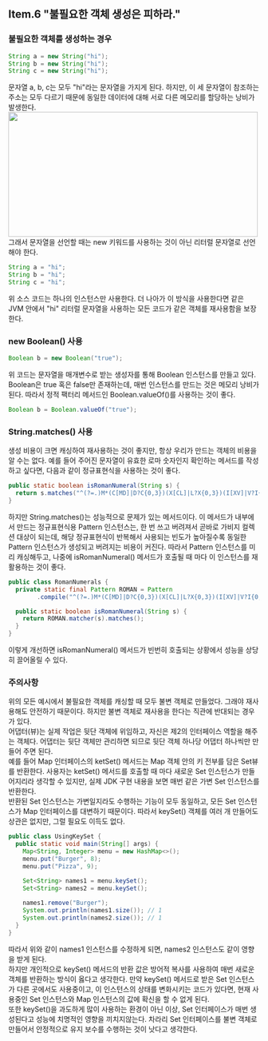 ## Item.6 "불필요한 객체 생성은 피하라."
### 불필요한 객체를 생성하는 경우
```java
String a = new String("hi");
String b = new String("hi");
String c = new String("hi");
```
문자열 a, b, c는 모두 "hi"라는 문자열을 가지게 된다. 하지만, 이 세 문자열이 참조하는 주소는 모두 다르기 때문에 
동일한 데이터에 대해 서로 다른 메모리를 할당하는 낭비가 발생한다. <br>
<img src="https://github.com/user-attachments/assets/8d3d7d27-8ea8-422f-ae2c-b7168f66ead7" width="500" height="250">
<br>
그래서 문자열을 선언할 때는 new 키워드를 사용하는 것이 아닌 리터럴 문자열로 선언해야 한다. 
<br>
```java
String a = "hi";
String b = "hi";
String c = "hi";
```
위 소스 코드는 하나의 인스턴스만 사용한다. 더 나아가 이 방식을 사용한다면 같은 JVM 안에서 "hi" 리터럴 문자열을 사용하는 모든 코드가
같은 객체를 재사용함을 보장한다.

### new Boolean() 사용
```java
Boolean b = new Boolean("true");
```
위 코드는 문자열을 매개변수로 받는 생성자를 통해 Boolean 인스턴스를 만들고 있다. Boolean은 true 혹은 false만 존재하는데,
매번 인스턴스를 만드는 것은 메모리 낭비가 된다. 따라서 정적 팩터리 메서드인 Boolean.valueOf()를 사용하는 것이 좋다. 
```java
Boolean b = Boolean.valueOf("true");
```

### String.matches() 사용
생성 비용이 크면 캐싱하여 재사용하는 것이 좋지만, 항상 우리가 만드는 객체의 비용을 알 수는 없다. 
예를 들어 주어진 문자열이 유효한 로마 숫자인지 확인하는 메서드를 작성하고 싶다면, 다음과 같이 정규표현식을 사용하는 것이 좋다.
```java
public static boolean isRomanNumeral(String s) {
  return s.matches("^(?=.)M*(C[MD]|D?C{0,3})(X[CL]|L?X{0,3})(I[XV]|V?I{0,3})$");
}
```
하지만 String.matches()는 성능적으로 문제가 있는 메서드이다. 이 메서드가 내부에서 만드는 정규표현식용 Pattern 인스턴스는,
한 번 쓰고 버려져서 곧바로 가비지 컬렉션 대상이 되는데, 해당 정규표현식이 반복해서 사용되는 빈도가 높아질수록 동일한 Pattern 인스턴스가
생성되고 버려지는 비용이 커진다. 따라서 Pattern 인스턴스를 미리 캐싱해두고, 나중에 isRomanNumeral() 메서드가 호출될 때 마다
이 인스턴스를 재활용하는 것이 좋다.
```java
public class RomanNumerals {
  private static final Pattern ROMAN = Pattern
		.compile("^(?=.)M*(C[MD]|D?C{0,3})(X[CL]|L?X{0,3})(I[XV]|V?I{0,3})$");

  public static boolean isRomanNumeral(String s) {
    return ROMAN.matcher(s).matches();
  }
}
```
이렇게 개선하면 isRomanNumeral() 메서드가 빈번히 호출되는 상황에서 성능을 상당히 끌어올릴 수 있다.

### 주의사항
위의 모든 예시에서 불필요한 객체를 캐싱할 때 모두 불변 객체로 만들었다. 그래야 재사용해도 안전하기 때문이다.
하지만 불변 객체로 재사용을 한다는 직관에 반대되는 경우가 있다. <br>
어댑터(뷰)는 실제 작업은 뒷단 객체에 위임하고, 자신은 제2의 인터페이스 역할을 해주는 객체다. 어댑터는 뒷단 객체만 관리하면 되므로
뒷단 객체 하나당 어댑터 하나씩만 만들어 주면 된다. <br>
예를 들어 Map 인터페이스의 ketSet() 메서드는 Map 객체 안의 키 전부를 담은 Set뷰를 반환한다.
사용자는 ketSet() 메서드를 호출할 때 마다 새로운 Set 인스턴스가 만들어지리라 생각할 수 있지만, 실제 JDK 구현 내용을 보면
매번 같은 가변 Set 인스턴스를 반환한다. <br>
반환된 Set 인스턴스는 가변일지라도 수행하는 기능이 모두 동일하고, 모든 Set 인스턴스가 Map 인터페이스를 대변하기 때문이다.
따라서 keySet() 객체를 여러 개 만들어도 상관은 없지만, 그럴 필요도 이득도 없다. 

```java
public class UsingKeySet {
  public static void main(String[] args) {
    Map<String, Integer> menu = new HashMap<>();
    menu.put("Burger", 8);
    menu.put("Pizza", 9);

    Set<String> names1 = menu.keySet();
    Set<String> names2 = menu.keySet();
			
    names1.remove("Burger");
    System.out.println(names1.size()); // 1
    System.out.println(names2.size()); // 1
  }
}
```
따라서 위와 같이 names1 인스턴스를 수정하게 되면, names2 인스턴스도 같이 영향을 받게 된다. <br>
하지만 개인적으로 keySet() 메서드의 반환 값은 방어적 복사를 사용하여 매번 새로운 객체를 반환하는 방식이
옳다고 생각한다. 만약 keySet() 메서드로 받은 Set 인스턴스가 다른 곳에서도 사용중이고, 
이 인스턴스의 상태를 변화시키는 코드가 있다면, 현재 사용중인 Set 인스턴스와 Map 인스턴스의 값에 확신을 할 수 없게 된다. <br>
또한 keySet()을 과도하게 많이 사용하는 환경이 아닌 이상, Set 인터페이스가 매번 생성된다고 성능에
치명적인 영향을 끼치지않는다. 차라리 Set 인터페이스를 불변 객체로 만들어서 안정적으로 유지 보수를 수행하는 것이 낫다고 생각한다.

